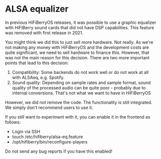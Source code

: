 # ALSA equalizer

In previous HiFiBerryOS releases, it was possible to use a graphic equalizer with HiFiBerry sound cards that did not have DSP capabilities. 
This feature was removed with first release in 2021. 

You might think we did this to just sell more hardware. Not really. As we're not making any money with HiFiBerryOS and the development 
costs are quite significant, we need to sell hardware to finance this. However, that was not the main reason for this decision. There are two more important 
points that lead to this decision:

1. Compatibility: Some backends do not work well or do not work at all with ALSAeq, e.g. Spotify.
2. Sound quality: Depending on sample rates and sample format, sound quality of the processed audio can be quite poor - probably due to internal conversions. 
That's not what we want to have in HiFiBerryOS

However, we did not remove the code. The functionality is still integrated. We simply don't recommend users to use it. 

If you still want to experiment with it, you can enable it in the frontend as follows:

* Login via SSH
* touch /etc/hifiberry/alsa-eq.feature
* /opt/hifiberry/bin/reconfigure-players

Do not send any bug reports if you have this enabled! 
